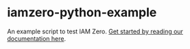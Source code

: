 # iamzero-python-example

An example script to test IAM Zero. [Get started by reading our documentation here](https://iamzero.dev).
